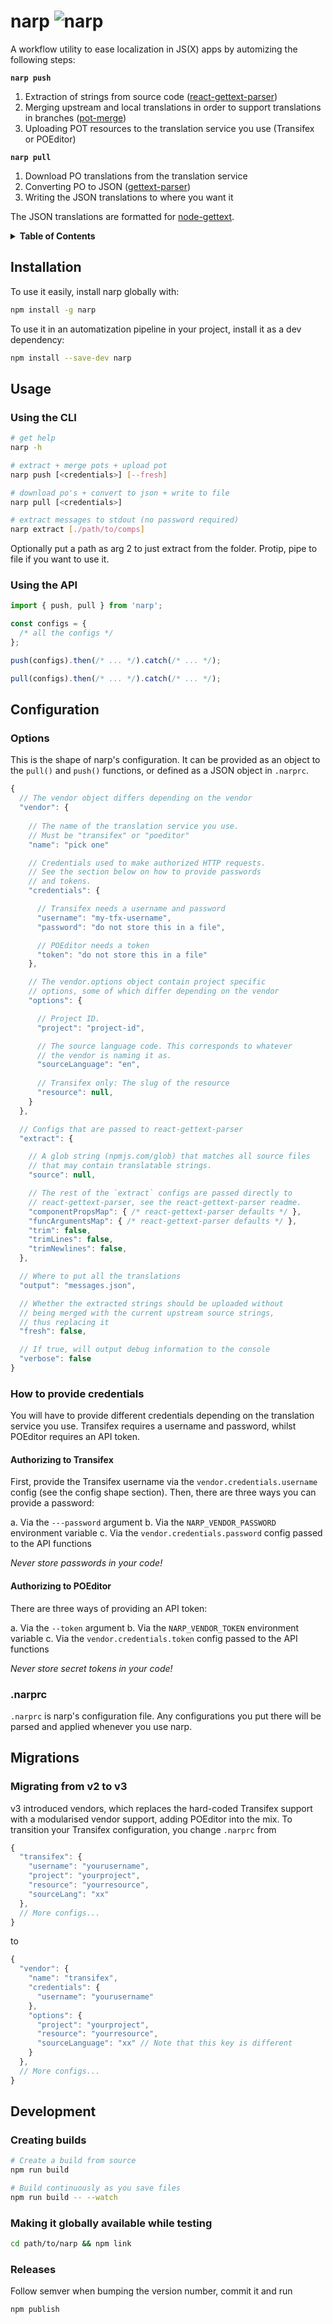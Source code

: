 # narp ![narp](narp.png)

A workflow utility to ease localization in JS(X) apps by automizing the following steps:

**`narp push`**

1. Extraction of strings from source code ([react-gettext-parser](https://github.com/alexanderwallin/react-gettext-parser))
2. Merging upstream and local translations in order to support translations in branches ([pot-merge](https://github.com/laget-se/pot-merge))
3. Uploading POT resources to the translation service you use (Transifex or POEditor)

**`narp pull`**

1. Download PO translations from the translation service
2. Converting PO to JSON ([gettext-parser](https://github.com/andris9/gettext-parser))
3. Writing the JSON translations to where you want it

The JSON translations are formatted for [node-gettext](https://github.com/andris9/node-gettext).

<details>
<summary><strong>Table of Contents</strong></summary>
  
* [Installation](#installation)
* [Usage](#usage)
  * [Using the CLI](#using-the-cli)
  * [Using the API](#using-the-api)
* [Configuration](#configuration)
  * [Options](#options)
  * [How to provide credentials](#how-to-provide-credentials)
    * [Authorizing to Transifex](#authorizing-to-transifex)
    * [Authorizing to POEditor](#authorizing-to-poeditor)
  * [.narprc](#narprc)
* [Migrations](#migrations)
  * [Migrating from v2 to v3](#migrating-from-v2-to-v3)
* [Development](#development)
  * [Creating builds](#creating-builds)
  * [Making it globally available while testing](#making-it-globally-available-while-testing)
  * [Releases](#releases)

</details>


## Installation

To use it easily, install narp globally with:

```sh
npm install -g narp
```

To use it in an automatization pipeline in your project, install it as a dev dependency:

```sh
npm install --save-dev narp
```

## Usage

### Using the CLI

```sh
# get help
narp -h
```

```sh
# extract + merge pots + upload pot
narp push [<credentials>] [--fresh]
```

```sh
# download po's + convert to json + write to file
narp pull [<credentials>]
```

```sh
# extract messages to stdout (no password required)
narp extract [./path/to/comps]
```

Optionally put a path as arg 2 to just extract from the folder.
Protip, pipe to file if you want to use it.

### Using the API

```js
import { push, pull } from 'narp';

const configs = {
  /* all the configs */
};

push(configs).then(/* ... */).catch(/* ... */);

pull(configs).then(/* ... */).catch(/* ... */);
```

## Configuration

### Options

This is the shape of narp's configuration. It can be provided as an object to the `pull()` and `push()` functions, or defined as a JSON object in `.narprc`.

```js
{
  // The vendor object differs depending on the vendor
  "vendor": {
    
    // The name of the translation service you use.
    // Must be "transifex" or "poeditor"
    "name": "pick one"

    // Credentials used to make authorized HTTP requests.
    // See the section below on how to provide passwords
    // and tokens.
    "credentials": {

      // Transifex needs a username and password
      "username": "my-tfx-username",
      "password": "do not store this in a file",

      // POEditor needs a token
      "token": "do not store this in a file"
    },

    // The vendor.options object contain project specific
    // options, some of which differ depending on the vendor
    "options": {

      // Project ID.
      "project": "project-id",

      // The source language code. This corresponds to whatever
      // the vendor is naming it as.
      "sourceLanguage": "en",
      
      // Transifex only: The slug of the resource
      "resource": null,
    }
  },

  // Configs that are passed to react-gettext-parser
  "extract": {

    // A glob string (npmjs.com/glob) that matches all source files
    // that may contain translatable strings.
    "source": null,

    // The rest of the `extract` configs are passed directly to
    // react-gettext-parser, see the react-gettext-parser readme.
    "componentPropsMap": { /* react-gettext-parser defaults */ },
    "funcArgumentsMap": { /* react-gettext-parser defaults */ },
    "trim": false,
    "trimLines": false,
    "trimNewlines": false,
  },

  // Where to put all the translations
  "output": "messages.json",

  // Whether the extracted strings should be uploaded without 
  // being merged with the current upstream source strings, 
  // thus replacing it
  "fresh": false,

  // If true, will output debug information to the console
  "verbose": false
}
```


### How to provide credentials

You will have to provide different credentials depending on the translation service you use. Transifex requires a username and password, whilst POEditor requires an API token.

#### Authorizing to Transifex

First, provide the Transifex username via the `vendor.credentials.username` config (see the config shape section). Then, there are three ways you can provide a password:

a. Via the `---password` argument
b. Via the `NARP_VENDOR_PASSWORD` environment variable
c. Via the `vendor.credentials.password` config passed to the API functions

*Never store passwords in your code!*

#### Authorizing to POEditor

There are three ways of providing an API token:

a. Via the `--token` argument
b. Via the `NARP_VENDOR_TOKEN` environment variable
c. Via the `vendor.credentials.token` config passed to the API functions

*Never store secret tokens in your code!*

### .narprc

`.narprc` is narp's configuration file. Any configurations you put there will be parsed and applied whenever you use narp. 


## Migrations

### Migrating from v2 to v3

v3 introduced vendors, which replaces the hard-coded Transifex support with a modularised vendor support, adding POEditor into the mix. To transition your Transifex configuration, you change `.narprc` from

```js
{
  "transifex": {
    "username": "yourusername",
    "project": "yourproject",
    "resource": "yourresource",
    "sourceLang": "xx"
  },
  // More configs...
}
```

to

```js
{
  "vendor": {
    "name": "transifex",
    "credentials": {
      "username": "yourusername"
    },
    "options": {
      "project": "yourproject",
      "resource": "yourresource",
      "sourceLanguage": "xx" // Note that this key is different
    }
  },
  // More configs...
}
```


## Development

### Creating builds

```sh
# Create a build from source
npm run build

# Build continuously as you save files
npm run build -- --watch
```

### Making it globally available while testing

```sh
cd path/to/narp && npm link
```

### Releases

Follow semver when bumping the version number, commit it and run

```sh
npm publish
```
